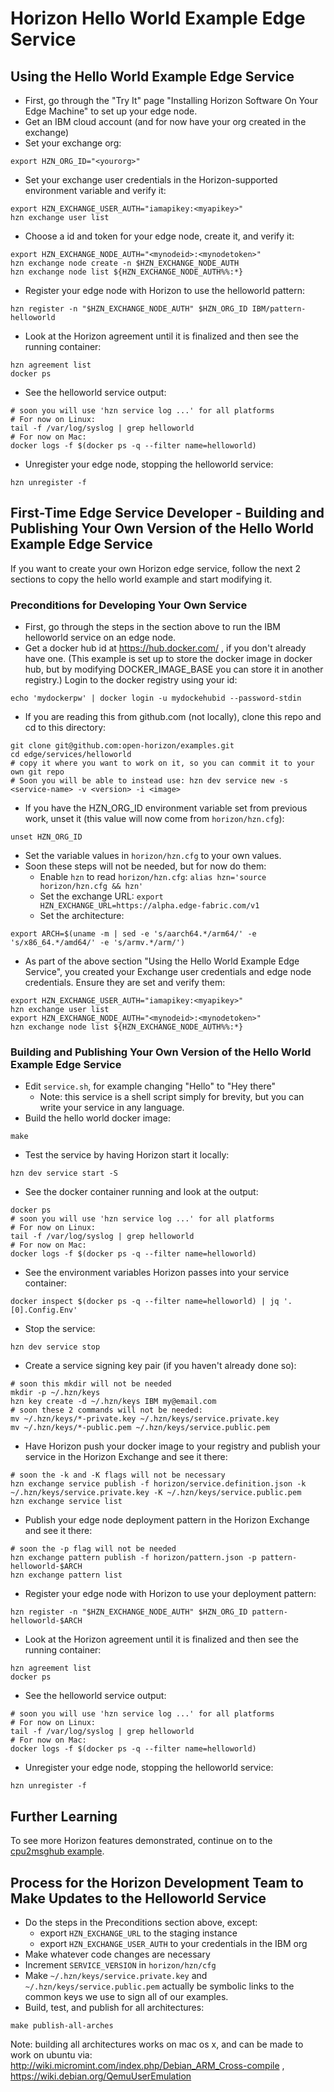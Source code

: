 # Horizon Hello World Example Edge Service

## Using the Hello World Example Edge Service

- First, go through the "Try It" page "Installing Horizon Software On Your Edge Machine" to set up your edge node.
- Get an IBM cloud account (and for now have your org created in the exchange)
- Set your exchange org:
```
export HZN_ORG_ID="<yourorg>"
```
- Set your exchange user credentials in the Horizon-supported environment variable and verify it:
```
export HZN_EXCHANGE_USER_AUTH="iamapikey:<myapikey>"
hzn exchange user list
```
- Choose a id and token for your edge node, create it, and verify it:
```
export HZN_EXCHANGE_NODE_AUTH="<mynodeid>:<mynodetoken>"
hzn exchange node create -n $HZN_EXCHANGE_NODE_AUTH
hzn exchange node list ${HZN_EXCHANGE_NODE_AUTH%%:*}
```
- Register your edge node with Horizon to use the helloworld pattern:
```
hzn register -n "$HZN_EXCHANGE_NODE_AUTH" $HZN_ORG_ID IBM/pattern-helloworld
```
- Look at the Horizon agreement until it is finalized and then see the running container:
```
hzn agreement list
docker ps
```
- See the helloworld service output:
```
# soon you will use 'hzn service log ...' for all platforms
# For now on Linux:
tail -f /var/log/syslog | grep helloworld
# For now on Mac:
docker logs -f $(docker ps -q --filter name=helloworld)
``` 
- Unregister your edge node, stopping the helloworld service:
```
hzn unregister -f
```

## First-Time Edge Service Developer - Building and Publishing Your Own Version of the Hello World Example Edge Service

If you want to create your own Horizon edge service, follow the next 2 sections to copy the hello world example and start modifying it.

### Preconditions for Developing Your Own Service

- First, go through the steps in the section above to run the IBM helloworld service on an edge node.
- Get a docker hub id at https://hub.docker.com/ , if you don't already have one. (This example is set up to store the docker image in docker hub, but by modifying DOCKER_IMAGE_BASE you can store it in another registry.) Login to the docker registry using your id:
```
echo 'mydockerpw' | docker login -u mydockehubid --password-stdin
```
- If you are reading this from github.com (not locally), clone this repo and cd to this directory:
```
git clone git@github.com:open-horizon/examples.git
cd edge/services/helloworld
# copy it where you want to work on it, so you can commit it to your own git repo
# Soon you will be able to instead use: hzn dev service new -s <service-name> -v <version> -i <image>
```
- If you have the HZN_ORG_ID environment variable set from previous work, unset it (this value will now come from `horizon/hzn.cfg`):
```
unset HZN_ORG_ID
```
- Set the variable values in `horizon/hzn.cfg` to your own values.
- Soon these steps will not be needed, but for now do them:
    - Enable `hzn` to read `horizon/hzn.cfg`: `alias hzn='source horizon/hzn.cfg && hzn'`
    - Set the exchange URL: `export HZN_EXCHANGE_URL=https://alpha.edge-fabric.com/v1`
    - Set the architecture:
```
export ARCH=$(uname -m | sed -e 's/aarch64.*/arm64/' -e 's/x86_64.*/amd64/' -e 's/armv.*/arm/')
```
- As part of the above section "Using the Hello World Example Edge Service", you created your Exchange user credentials and edge node credentials. Ensure they are set and verify them:
```
export HZN_EXCHANGE_USER_AUTH="iamapikey:<myapikey>"
hzn exchange user list
export HZN_EXCHANGE_NODE_AUTH="<mynodeid>:<mynodetoken>"
hzn exchange node list ${HZN_EXCHANGE_NODE_AUTH%%:*}
```

### Building and Publishing Your Own Version of the Hello World Example Edge Service

- Edit `service.sh`, for example changing "Hello" to "Hey there"
    - Note: this service is a shell script simply for brevity, but you can write your service in any language.
- Build the hello world docker image:
```
make
```
- Test the service by having Horizon start it locally:
```
hzn dev service start -S
```
- See the docker container running and look at the output:
```
docker ps
# soon you will use 'hzn service log ...' for all platforms
# For now on Linux:
tail -f /var/log/syslog | grep helloworld
# For now on Mac:
docker logs -f $(docker ps -q --filter name=helloworld)
```
- See the environment variables Horizon passes into your service container:
```
docker inspect $(docker ps -q --filter name=helloworld) | jq '.[0].Config.Env'
```
- Stop the service:
```
hzn dev service stop
```
- Create a service signing key pair (if you haven't already done so):
```
# soon this mkdir will not be needed
mkdir -p ~/.hzn/keys
hzn key create -d ~/.hzn/keys IBM my@email.com
# soon these 2 commands will not be needed:
mv ~/.hzn/keys/*-private.key ~/.hzn/keys/service.private.key
mv ~/.hzn/keys/*-public.pem ~/.hzn/keys/service.public.pem
```
- Have Horizon push your docker image to your registry and publish your service in the Horizon Exchange and see it there:
```
# soon the -k and -K flags will not be necessary
hzn exchange service publish -f horizon/service.definition.json -k ~/.hzn/keys/service.private.key -K ~/.hzn/keys/service.public.pem
hzn exchange service list
```
- Publish your edge node deployment pattern in the Horizon Exchange and see it there:
```
# soon the -p flag will not be needed
hzn exchange pattern publish -f horizon/pattern.json -p pattern-helloworld-$ARCH
hzn exchange pattern list
```
- Register your edge node with Horizon to use your deployment pattern:
```
hzn register -n "$HZN_EXCHANGE_NODE_AUTH" $HZN_ORG_ID pattern-helloworld-$ARCH
```
- Look at the Horizon agreement until it is finalized and then see the running container:
```
hzn agreement list
docker ps
```
- See the helloworld service output:
```
# soon you will use 'hzn service log ...' for all platforms
# For now on Linux:
tail -f /var/log/syslog | grep helloworld
# For now on Mac:
docker logs -f $(docker ps -q --filter name=helloworld)
``` 
- Unregister your edge node, stopping the helloworld service:
```
hzn unregister -f
```

## Further Learning

To see more Horizon features demonstrated, continue on to the [cpu2msghub example](../../msghub/cpu2msghub).

## Process for the Horizon Development Team to Make Updates to the Helloworld Service

- Do the steps in the Preconditions section above, except:
    - export `HZN_EXCHANGE_URL` to the staging instance
    - export `HZN_EXCHANGE_USER_AUTH` to your credentials in the IBM org
- Make whatever code changes are necessary
- Increment `SERVICE_VERSION` in `horizon/hzn/cfg`
- Make `~/.hzn/keys/service.private.key` and `~/.hzn/keys/service.public.pem` actually be symbolic links to the common keys we use to sign all of our examples.
- Build, test, and publish for all architectures:
```
make publish-all-arches
```
Note: building all architectures works on mac os x, and can be made to work on ubuntu via: http://wiki.micromint.com/index.php/Debian_ARM_Cross-compile , https://wiki.debian.org/QemuUserEmulation
